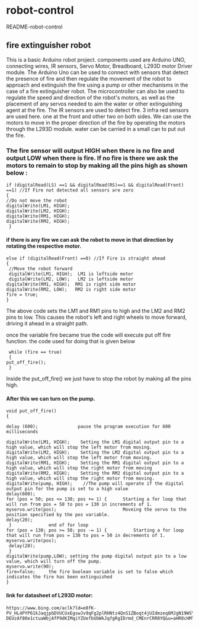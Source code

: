 # robot-control
README-robot-control
## fire extinguisher robot
This is a basic Arduino robot project. components used are Arduino UNO, connecting wires, IR sensors, Servo Motor, Breadboard, L293D motor Driver module. The Arduino Uno can be used to connect with sensors that detect the presence of fire and then regulate the movement of the robot to approach and extinguish the fire using a pump or other mechanisms in the case of a fire extinguisher robot. The microcontroller can also be used to regulate the speed and direction of the robot's motors, as well as the placement of any servos needed to aim the water or other extinguishing agent at the fire. The IR sensors are used to detect fire. 3 infra red sensors are used here. one at the front and other two on both sides. We can use the motors to move in the proper direction of the fire by operating the motors through the L293D module. water can be carried in a small can to put out the fire.

### The fire sensor will output HIGH when there is no fire and output LOW when there is fire. If no fire is there we ask the motors to remain to stop by making all the pins high as shown below :
    if (digitalRead(LS) ==1 && digitalRead(RS)==1 && digitalRead(Front) ==1) //If Fire not detected all sensors are zero
    {
    //Do not move the robot
    digitalWrite(LM1, HIGH);
    digitalWrite(LM2, HIGH);
    digitalWrite(RM1, HIGH);
    digitalWrite(RM2, HIGH);
     }
#### if there is any fire we can ask the robot to move in that direction by rotating the respective motor.

    else if (digitalRead(Front) ==0) //If Fire is straight ahead
    {
     //Move the robot forward
     digitalWrite(LM1, HIGH);  LM1 is leftside motor
     digitalWrite(LM2, LOW);   LM2 is leftside motor
    digitalWrite(RM1, HIGH);  RM1 is right side motor 
    digitalWrite(RM2, LOW);   RM2 is right side motor
    fire = true;
    }
The above code sets the LM1 and RM1 pins to high and the LM2 and RM2 pins to low. This causes the robot's left and right wheels to move forward, driving it ahead in a straight path.

once the variable fire became true the code will execute put off fire function. the code used for doing that is given below

     while (fire == true)
     {
    put_off_fire();
     }
Inside the put_off_fire() we just have to stop the robot by making all the pins high.

#### After this we can turn on the pump.
    void put_off_fire()
    {

    delay (600);               pause the program execution for 600 milliseconds
 
    digitalWrite(LM1, HIGH);    Setting the LM1 digital output pin to a high value, which will stop the left motor from moving.
    digitalWrite(LM2, HIGH);    Setting the LM2 digital output pin to a high value, which will stop the left motor from moving.
    digitalWrite(RM1, HIGH);    Setting the RM1 digital output pin to a high value, which will stop the right motor from moving
    digitalWrite(RM2, HIGH);    Setting the RM2 digital output pin to a high value, which will stop the right motor from moving.
    digitalWrite(pump, HIGH);    //The pump will operate if the digital output pin for the pump is set to a high value
    delay(600); 
    for (pos = 50; pos <= 130; pos += 1) {      Starting a for loop that will run from pos = 50 to pos = 130 in increments of 1.
    myservo.write(pos);                         Moveing the servo to the position specified by the pos variable.
    delay(20); 
     }              end of for loop
    for (pos = 130; pos >= 50; pos -= 1) {          Starting a for loop that will run from pos = 130 to pos = 50 in decrements of 1.
    myservo.write(pos);
     delay(20); 
     }
    digitalWrite(pump,LOW); setting the pump digital output pin to a low value, which will turn off the pump.
    myservo.write(90);
    fire=false;     the fire boolean variable is set to false which indicates the fire has been extinguished
    }
#### link for datasheet of L293D motor:
    https://www.bing.com/aclk?ld=e8fK-PV_HL4PYP61kJaqjpbDVUCUxEgswJv9qFg2plRHNtz4QnS1ZBoqt4jUIdmzeq6MJgN19WSYIO6jp0HHKyCp_ES5MkFIMKRtE2FWvxAUM9UZyJ_NnXziLhMDu6GsE4L2ZLL6fn1-DEUzAf80e1ctuaWbjAfP9dKIMqiYZUefbUbWkJqfgRgIDrmd_CMEnrCRR0YQ&u=aHR0cHMlM2ElMmYlMmZvY3RvcGFydC5jb20lMmZkYXRhc2hlZXQlMmZsMjkzZC1zdG1pY3JvZWxlY3Ryb25pY3MtNDY4MjY3JTNmdXRtX3NvdXJjZSUzZGJpbmclMjZ1dG1fbWVkaXVtJTNkY3BjJTI2dXRtX2NhbXBhaWduJTNkYl9jcGNfaW50bF9zZWFyY2hfZHNhX2VuZ2xpc2hfZW5fdXNkX2RhdGFzaGVldHMlMjZ1dG1fdGVybSUzZGRhdGFzaGVldCUyNnV0bV9jb250ZW50JTNkSW50bCUyNTIwRGF0YXNoZWV0JTI1MjBEU0E&rlid=8bf5d061522310232de1b47b53cfe451&ntb=1
